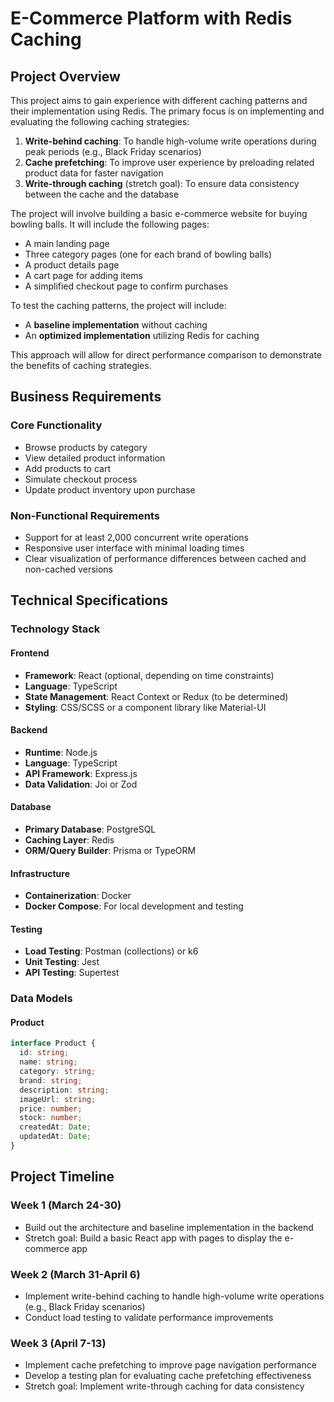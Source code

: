 # E-Commerce Platform with Redis Caching

## Project Overview

This project aims to gain experience with different caching patterns and their implementation using Redis. The primary focus is on implementing and evaluating the following caching strategies:

1. **Write-behind caching**: To handle high-volume write operations during peak periods (e.g., Black Friday scenarios)
2. **Cache prefetching**: To improve user experience by preloading related product data for faster navigation
3. **Write-through caching** (stretch goal): To ensure data consistency between the cache and the database

The project will involve building a basic e-commerce website for buying bowling balls. It will include the following pages:
- A main landing page
- Three category pages (one for each brand of bowling balls)
- A product details page
- A cart page for adding items
- A simplified checkout page to confirm purchases

To test the caching patterns, the project will include:
- A **baseline implementation** without caching
- An **optimized implementation** utilizing Redis for caching

This approach will allow for direct performance comparison to demonstrate the benefits of caching strategies.

## Business Requirements

### Core Functionality
- Browse products by category
- View detailed product information
- Add products to cart
- Simulate checkout process
- Update product inventory upon purchase

### Non-Functional Requirements
- Support for at least 2,000 concurrent write operations
- Responsive user interface with minimal loading times
- Clear visualization of performance differences between cached and non-cached versions

## Technical Specifications

### Technology Stack

#### Frontend
- **Framework**: React (optional, depending on time constraints)
- **Language**: TypeScript
- **State Management**: React Context or Redux (to be determined)
- **Styling**: CSS/SCSS or a component library like Material-UI

#### Backend
- **Runtime**: Node.js
- **Language**: TypeScript
- **API Framework**: Express.js
- **Data Validation**: Joi or Zod

#### Database
- **Primary Database**: PostgreSQL
- **Caching Layer**: Redis
- **ORM/Query Builder**: Prisma or TypeORM

#### Infrastructure
- **Containerization**: Docker
- **Docker Compose**: For local development and testing

#### Testing
- **Load Testing**: Postman (collections) or k6
- **Unit Testing**: Jest
- **API Testing**: Supertest

### Data Models

#### Product
```typescript
interface Product {
  id: string;
  name: string;
  category: string;
  brand: string;
  description: string;
  imageUrl: string;
  price: number;
  stock: number;
  createdAt: Date;
  updatedAt: Date;
}
```

## Project Timeline

### Week 1 (March 24-30)
- Build out the architecture and baseline implementation in the backend
- Stretch goal: Build a basic React app with pages to display the e-commerce app

### Week 2 (March 31-April 6)
- Implement write-behind caching to handle high-volume write operations (e.g., Black Friday scenarios)
- Conduct load testing to validate performance improvements

### Week 3 (April 7-13)
- Implement cache prefetching to improve page navigation performance
- Develop a testing plan for evaluating cache prefetching effectiveness
- Stretch goal: Implement write-through caching for data consistency

